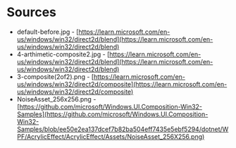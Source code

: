 # Sources

  * default-before.jpg - [https://learn.microsoft.com/en-us/windows/win32/direct2d/blend](https://learn.microsoft.com/en-us/windows/win32/direct2d/blend)
  * 4-arthimetic-composite2.jpg - [https://learn.microsoft.com/en-us/windows/win32/direct2d/blend](https://learn.microsoft.com/en-us/windows/win32/direct2d/blend)
  * 3-composite(2of2).png - [https://learn.microsoft.com/en-us/windows/win32/direct2d/composite](https://learn.microsoft.com/en-us/windows/win32/direct2d/composite)
  * NoiseAsset_256x256.png - [https://github.com/microsoft/Windows.UI.Composition-Win32-Samples](https://github.com/microsoft/Windows.UI.Composition-Win32-Samples/blob/ee50e2ea137dcef7b82ba504eff7435e5ebf5294/dotnet/WPF/AcrylicEffect/AcrylicEffect/Assets/NoiseAsset_256X256.png)
